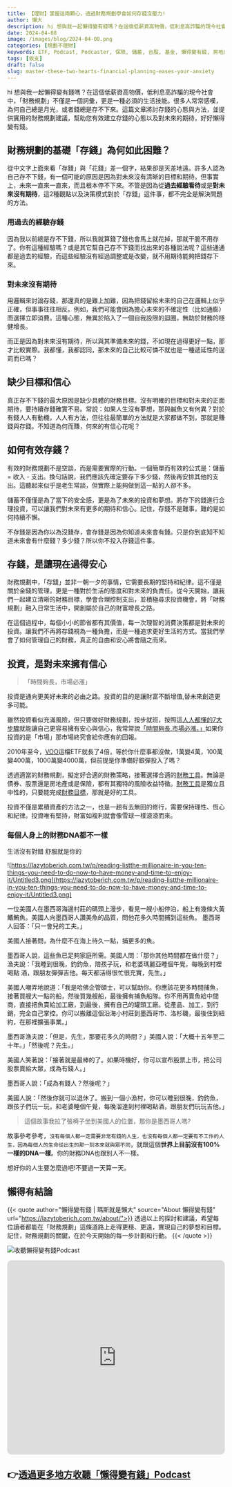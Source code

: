 ```yaml
---
title: 【理財】掌握這兩顆心，透過財務規劃學會如何存錢沒壓力!
author: 懶大
description: hi 想與我一起懶得變有錢嗎？在這個低薪資高物價，低利息高詐騙的現今社會中，「財務規劃」不僅是一個詞彙，更是一種必須的生活技能。很多人常常感嘆，為何自己總是月光，或者錢總是存不下來。這篇文章將討存錢的心態與方法，並提供實用的財務規劃建議，幫助您有效建立存錢的心態以及對未來的期待，好好懶得變有錢。
date: 2024-04-08
image: /images/blog/2024-04-08.png
categories: [規劃不理財]
keywords: ETF, Podcast, Podcaster, 保險, 儲蓄, 台股, 基金, 懶得變有錢, 房地產, 投資, 投資理財, 支出, 收入, 理財, 理財規劃, 瑪斯理財兩三事, 稅務, 總體經濟, 美股, 職涯心得, 股利收入, 複委託, 記帳, 讀書心得, 財務規劃, 財商, 貸款, 資產配置, 退休規劃, 開源節流
tags: [收支]
draft: false
slug: master-these-two-hearts-financial-planning-eases-your-anxiety
---
```

hi 想與我一起懶得變有錢嗎？在這個低薪資高物價，低利息高詐騙的現今社會中，「財務規劃」不僅是一個詞彙，更是一種必須的生活技能。很多人常常感嘆，為何自己總是月光，或者錢總是存不下來。這篇文章將討存錢的心態與方法，並提供實用的財務規劃建議，幫助您有效建立存錢的心態以及對未來的期待，好好懶得變有錢。

## 財務規劃的基礎「存錢」為何如此困難？

從中文字上面來看「存錢」與「花錢」差一個字，結果卻是天差地遠。許多人認為自己存不下錢，有一個可能的原因是因為對未來沒有清晰的目標和期待。但事實上，未來一直來一直來，而且根本停不下來。不管是因為從**過去經驗看待**或是**對未來沒有期待**，這2種觀點以及決策模式對於「存錢」這件事，都不完全是解決問題的方法。

### 用過去的經驗存錢

因為我以前總是存不下錢，所以我就算錢了錢也會馬上就花掉，那就干脆不用存了。你有這種經驗嗎？或是其它幫自己存不下錢而找出來的各種說法呢？這些通通都是過去的經驗，而這些經驗沒有經過調整或是改變，就不用期待能夠把錢存下來。

### 對未來沒有期待

用邏輯來討論存錢，那還真的是難上加難，因為把錢留給未來的自己在邏輯上似乎正確，但事事往往相反。例如，我們可能會因為擔心未來的不確定性（比如通膨）而選擇立即消費。這種心態，無異於陷入了一個自我設限的迴圈，無助於財務的穩健增長。

而正是因為對未來沒有期待，所以與其準備未來的錢，不如現在過得更好一點，那才比較實際。我都懂，我都認同，那未來的自己比較可憐不就也是一種遞延性的逞罰而已嗎？

## 缺少目標和信心

真正存不下錢的最大原因是缺少具體的財務目標。沒有明確的目標和對未來的正面期待，要持續存錢確實不易。常說：如果人生沒有夢想，那與鹹魚又有何異？對於有錢人人有動機，人人有方法，但往往最簡單的方法就是大家都做不到，那就是賺錢與存錢。不知道為何而賺，何來的有信心花呢？

## 如何有效存錢？

有效的財務規劃不是空談，而是需要實際的行動。一個簡單而有效的公式是：儲蓄 = 收入 - 支出。換句話說，我們應該先確定要存下多少錢，然後再安排其他的支出。這聽起來似乎是老生常談，但實際上能夠做到這一點的人卻不多。

儲蓄不僅僅是為了當下的安全感，更是為了未來的投資和夢想。將存下的錢進行合理投資，可以讓我們對未來有更多的期待和信心。記住，存錢不是難事，難的是如何持續不懈。

不存錢是因為你以為沒錢存，會存錢是因為你知道未來會有錢。只是你到底知不知道未來會有什麼錢？多少錢？所以你不投入存錢這件事。

## 存錢，是讓現在過得安心

財務規劃中，「存錢」並非一朝一夕的事情，它需要長期的堅持和紀律。這不僅是關於金錢的管理，更是一種對於生活的態度和對未來的負責任。從今天開始，讓我們一起建立清晰的財務目標，學會合理控制支出，並積極尋求投資機會，將「財務規劃」融入日常生活中，開創屬於自己的財富增長之路。

在這個過程中，每個小小的節省都有其價值，每一次理智的消費決策都是對未來的投資。讓我們不再將存錢視為一種負擔，而是一種追求更好生活的方式。當我們學會了如何管理自己的財務，真正的自由和安心將會隨之而來。

## 投資，是對未來擁有信心

>「時間夠長，市場必漲」

投資是通向更美好未來的必由之路。投資的目的是讓財富不斷增值,替未來創造更多可能。

雖然投資看似充滿風險，但只要做好財務規劃，按步就班，按照這[人人都懂的7大步驟](https://lazytoberich.com.tw/p/financial-planning7-things-to-consider-for-beginners/)就能讓自己更容易擁有安心與信心，我常常說[「時間夠長,市場必漲。」](https://lazytoberich.com.tw/p/investing-affordable-vs-luxury-etf-comparison/)如果你投資的是「市場」那市場終究會給你應有的回報。

2010年至今，[VOO](https://lazytoberich.com.tw/p/investing-affordable-vs-luxury-etf-comparison/)這檔ETF就長了4倍，等於你什麼事都沒做，1萬變4萬，100萬變400萬，1000萬變4000萬，但前提是你準備好銀彈投入了嗎？

透過適當的財務規劃，擬定好合適的財務策略，接著選擇合適的[財務工具](https://lazytoberich.com.tw/categories/%E9%87%91%E8%9E%8D%E4%B8%8D%E5%8F%AA%E9%8C%A2/)。無論是債券、股票還是房地產或是保險，都有其獨特的風險收益特徵。[財務工具](https://lazytoberich.com.tw/categories/%E9%87%91%E8%9E%8D%E4%B8%8D%E5%8F%AA%E9%8C%A2/)是獨立且中性的，只要能完成[財務目標](https://lazytoberich.com.tw/search/?keyword=%E8%B2%A1%E5%8B%99%E7%9B%AE%E6%A8%99)，那就是好的工具。

投資不僅是累積資產的方法之一，也是一趟有去無回的修行，需要保持理性、恆心和紀律。投資唯有堅持，財富如複利就會像雪球一樣滾滾而來。

### 每個人身上的財務DNA都不一樣

生活沒有對錯 舒服就是你的

![https://lazytoberich.com.tw/p/reading-listthe-millionaire-in-you-ten-things-you-need-to-do-now-to-have-money-and-time-to-enjoy-it/Untitled3.png](https://lazytoberich.com.tw/p/reading-listthe-millionaire-in-you-ten-things-you-need-to-do-now-to-have-money-and-time-to-enjoy-it/Untitled3.png)

一位美國人在墨西哥海邊村莊的碼頭上漫步，看見一艘小船停泊，船上有幾條大黃鰭鮪魚。美國人向墨西哥人讚美魚的品質，問他花多久時間捕到這些魚。 墨西哥人回答：「只一會兒的工夫。」

美國人接著問，為什麼不在海上待久一點，捕更多的魚。

墨西哥人說，這些魚已足夠家庭所需。美國人問：「那你其他時間都在做什麼？」漁夫說：「我睡到很晚，釣釣魚，陪孩子玩，和老婆瑪麗亞睡個午覺，每晚到村裡喝點 酒，跟朋友彈彈吉他。每天都活得很忙很充實，先生。」

美國人嘲弄地說道：「我是哈佛企管碩士，可以幫助你。你應該花更多時間捕魚，接著買艘大一點的船，然後買幾艘船，最後擁有捕魚船隊。你不用再賣魚給中間商，直接把魚賣給加工廠，到最後，擁有自己的罐頭工廠。從產品、加工，到行銷，完全自己掌控。你可以搬離這個沿海小村莊到墨西哥市、洛杉磯，最後住到紐約，在那裡擴張事業。」

墨西哥漁夫說：「但是，先生，那要花多久的時間？」美國人說：「大概十五年至二十年。」「然後呢？先生。」

美國人笑著說：「接著就是最棒的了。如果時機好，你可以宣布股票上市，把公司股票賣給大眾，成為有錢人。」

墨西哥人說：「成為有錢人？然後呢？」

美國人說：「然後你就可以退休了。搬到一個小漁村，你可以睡到很晚，釣釣魚，跟孩子們玩一玩，和老婆睡個午覺，每晚溜達到村裡喝點酒，跟朋友們玩玩吉他。」

> 這個故事我拉了張椅子坐到美國人的位置，那你是墨西哥人嗎?
> 

故事參考參考，`沒有每個人都一定需要非常有錢的人生，也沒有每個人都一定要有不工作的人生，因為每個人的生命從出生的那一刻本來就與眾不同`，就跟這個**世界上目前沒有100%一樣的DNA一樣**。你的財務DNA也跟別人不一樣。

想好你的人生要怎麼過吧!不要過一天算一天。

## 懶得有結論


{{< quote author="懶得變有錢 | 瑪斯就是懶大" source="About 懶得變有錢" url="https://lazytoberich.com.tw/about/">}}
透過以上的探討和建議，希望每位讀者都能在「財務規劃」這條道路上走得更穩、更遠，實現自己的夢想和目標。記住，財務規劃的關鍵，在於今天開始的每一步計劃和行動。
{{< /quote >}}


![收聽懶得變有錢Podcast](/images/blog/lazytoberich.svg)


<iframe id="embedPlayer" src="https://embed.podcasts.apple.com/us/podcast/%E6%87%B6%E5%BE%97%E8%AE%8A%E6%9C%89%E9%8C%A2/id1707756115?itsct=podcast_box_player&amp;itscg=30200&amp;ls=1&amp;theme=auto" height="450px" frameborder="0" sandbox="allow-forms allow-popups allow-same-origin allow-scripts allow-top-navigation-by-user-activation" allow="autoplay *; encrypted-media *; clipboard-write" style="width: 100%; max-width: 660px; overflow: hidden; border-radius: 10px; transform: translateZ(0px); animation: 2s ease 0s 6 normal none running loading-indicator; background-color: rgb(228, 228, 228);"></iframe>


## 👉[透過更多地方收聽「懶得變有錢」Podcast](https://solink.soundon.fm/lazytoberich)
